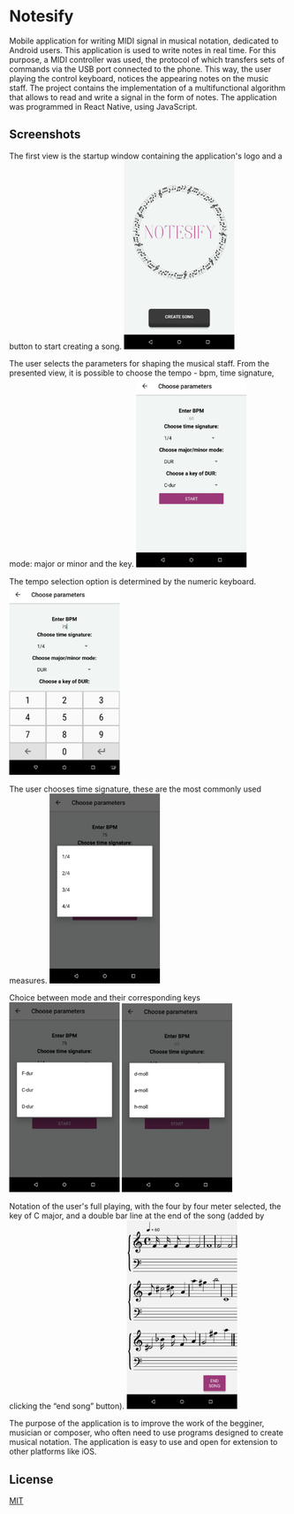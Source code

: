 # Notesify

Mobile application for writing MIDI signal in musical notation, dedicated to Android users.
This application is used to write notes in real time.
For this purpose, a MIDI controller was used, the protocol of which transfers sets of commands via the USB port connected to the phone.
This way, the user playing the control keyboard, notices the appearing notes on the music staff.
The project contains the implementation of a multifunctional algorithm that allows to read and write a signal in the form of notes.
The application was programmed in React Native, using JavaScript.

## Screenshots

The first view is the startup window containing the application's logo and a button to start creating a song.
<img src="screenshots/one.jpg" alt="drawing" width="200"/>

The user selects the parameters for shaping the musical staff. From the presented view, it is possible to choose the tempo - bpm, time signature, mode: major or minor and the key.
<img src="screenshots/two.jpg" alt="drawing" width="200"/>

The tempo selection option is determined by the numeric keyboard.
<img src="screenshots/three.jpg" alt="drawing" width="200"/>

The user chooses time signature, these are the most commonly used measures.
<img src="screenshots/four.jpg" alt="drawing" width="200"/>

Choice between mode and their corresponding keys
<img src="screenshots/five.jpg" alt="drawing" width="200"/>
<img src="screenshots/six.jpg" alt="drawing" width="200"/>

Notation of the user's full playing, with the four by four meter selected, the key of C major, and a double bar line at the end of the song (added by clicking the “end song” button).
<img src="screenshots/seven.jpg" alt="drawing" width="200"/>

The purpose of the application is to improve the work of the begginer, musician or composer, who often need to use programs designed to create musical notation. The application is easy to use and open for extension to other platforms like iOS.

## License

[MIT](https://choosealicense.com/licenses/mit/)
